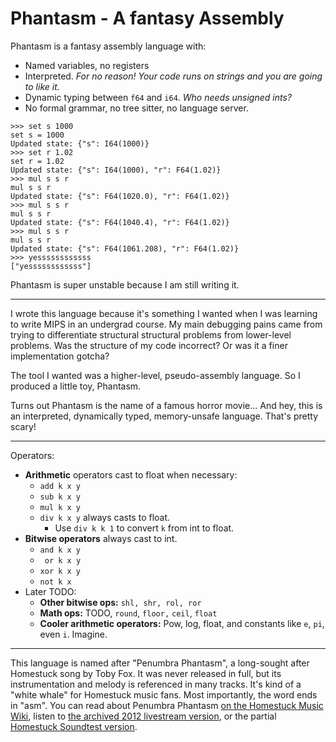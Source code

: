 # Phantasm - A fantasy Assembly

Phantasm is a fantasy assembly language with:

 - Named variables, no registers
 - Interpreted. *For no reason! Your code runs on strings and you are going to like it.*
 - Dynamic typing between `f64` and `i64`. *Who needs unsigned ints?*
 - No formal grammar, no tree sitter, no language server.

```
>>> set s 1000 
set s = 1000
Updated state: {"s": I64(1000)}
>>> set r 1.02 
set r = 1.02
Updated state: {"s": I64(1000), "r": F64(1.02)}
>>> mul s s r
mul s s r
Updated state: {"s": F64(1020.0), "r": F64(1.02)}
>>> mul s s r
mul s s r
Updated state: {"s": F64(1040.4), "r": F64(1.02)}
>>> mul s s r
mul s s r
Updated state: {"s": F64(1061.208), "r": F64(1.02)}
>>> yessssssssssss
["yessssssssssss"]

```

Phantasm is super unstable because I am still writing it.

---


I wrote this language because it's something I wanted when I was learning to write MIPS in an undergrad course.  My main debugging pains came from trying to differentiate structural structural problems from lower-level problems. Was the structure of my code incorrect? Or was it a finer implementation gotcha?

The tool I wanted was a higher-level, pseudo-assembly language. So I produced a little toy, Phantasm.

Turns out Phantasm is the name of a famous horror movie... And hey, this is an interpreted, dynamically typed, memory-unsafe language. That's pretty scary!

---

Operators:

- **Arithmetic** operators cast to float when necessary:
  - `add k x y`
  - `sub k x y`
  - `mul k x y`
  - `div k x y` always casts to float.
    - Use `div k k 1` to convert `k` from int to float.
- **Bitwise operators** always cast to int.
  - `and k x y`
  - ` or k x y`
  - `xor k x y`
  - `not k x`
- Later TODO:
  - **Other bitwise ops:**  `shl, shr, rol, ror`
  - **Math ops:** TODO, `round`, `floor,` `ceil`, `float`
  - **Cooler arithmetic operators:** Pow, log, float, and constants like `e`, `pi`, even `i`. Imagine.

---

This language is named after "Penumbra Phantasm", a long-sought after Homestuck song by Toby Fox. It was never released in full, but its instrumentation and melody is referenced in many tracks. It's kind of a "white whale" for Homestuck music fans. Most importantly, the word ends in "asm". You can read about Penumbra Phantasm [on the Homestuck Music Wiki](https://hsmusic.wiki/track/penumbra-phantasm/), listen to [the archived 2012 livestream version](https://www.youtube.com/watch?v=RIq4GrMv96I), or the partial [Homestuck Soundtest version](https://www.youtube.com/watch?v=OdntMzdkFnk).
